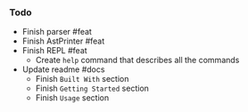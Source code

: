 ### Todo
- Finish parser #feat
- Finish AstPrinter #feat
- Finish REPL #feat
  - Create `help` command that describes all the commands
- Update readme #docs
  - Finish `Built With` section
  - Finish `Getting Started` section
  - Finish `Usage` section
